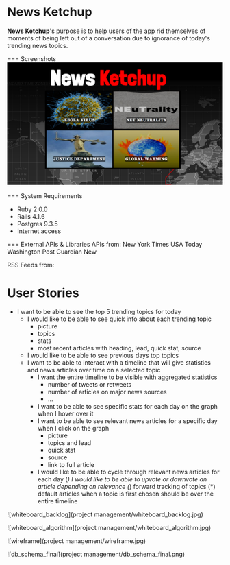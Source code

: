 News Ketchup
============

<b>News Ketchup</b>'s purpose is to help users of the app rid themselves of moments of being left out of a conversation due to ignorance of today's trending news topics.

=== Screenshots
![NewsKetchup_Landing_Page](https://raw.githubusercontent.com/drennen42/drennen42.github.io/master/images/NewsKetchup_Landing.png)

=== System Requirements
- Ruby 2.0.0
- Rails 4.1.6
- Postgres 9.3.5
- Internet access

=== External APIs & Libraries
APIs from:
	New York Times
	USA Today
	Washington Post
	Guardian New

RSS Feeds from:



# User Stories

* I want to be able to see the top 5 trending topics for today
	* I would like to be able to see quick info about each trending topic
		* picture
		* topics
		* stats
		* most recent articles with heading, lead, quick stat, source
	* I would like to be able to see previous days top topics
	* I want to be able to interact with a timeline that will give statistics and news articles over time on a selected topic
		* I want the entire timeline to be visible with aggregated statistics
			* number of tweets or retweets
			* number of articles on major news sources
			* ...
		* I want to be able to see specific stats for each day on the graph when I hover over it
		* I want to be able to see relevant news articles for a specific day when I click on the graph
			* picture
			* topics and lead
			* quick stat
			* source
			* link to full article
		* I would like to be able to cycle through relevant news articles for each day
		(*) I would like to be able to upvote or downvote an article depending on relevance
		(*) forward tracking of topics
		(*) default articles when a topic is first chosen should be over the entire timeline

![whiteboard_backlog](project management/whiteboard_backlog.jpg)

![whiteboard_algorithm](project management/whiteboard_algorithm.jpg)

![wireframe](project management/wireframe.jpg)

![db_schema_final](project management/db_schema_final.png)
